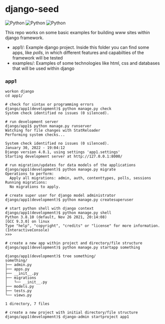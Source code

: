 # django-seed
![Python](https://img.shields.io/badge/django-v4.0.1-orange)
![Python](https://img.shields.io/badge/python-v3.8.10-blue)
![Python](https://img.shields.io/badge/platform-linux--64%7Cwin--64-lightgrey)

This repo works on some basic examples for building www sites within django framework.

- app1/: Example django project. Inside this folder you can find some apps, like *polls*, in which different features and capabilties of the framework will be tested
- examples/: Examples of some technologies like html, css and databases that will be used within django

### app1

```
workon django
cd app1/

# check for sintax or programming errors
django/app1(development)$ python manage.py check
System check identified no issues (0 silenced).

# run development server
django/app1$ python manage.py runserver
Watching for file changes with StatReloader
Performing system checks...

System check identified no issues (0 silenced).
January 30, 2022 - 19:04:12
Django version 4.0.1, using settings 'app1.settings'
Starting development server at http://127.0.0.1:8000/

# run migration/updates for data models of the applications
django/app1(development)$ python manage.py migrate
Operations to perform:
  Apply all migrations: admin, auth, contenttypes, polls, sessions
Running migrations:
  No migrations to apply.

# create super user for django model administrator
django/app1(development)$ python manage.py createsuperuser

# start python shell with django context
django/app1(development)$ python manage.py shell
Python 3.8.10 (default, Nov 26 2021, 20:14:08) 
[GCC 9.3.0] on linux
Type "help", "copyright", "credits" or "license" for more information.
(InteractiveConsole)
>>> 

# create a new app within project and directory/file structure
django/app1(development)$ python manage.py startapp something

django/app1(development)$ tree something/
something/
├── admin.py
├── apps.py
├── __init__.py
├── migrations
│   └── __init__.py
├── models.py
├── tests.py
└── views.py

1 directory, 7 files

# create a new project with initial directory/file structure
django/app1(development)$ django-admin startproject app1
```
